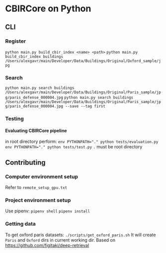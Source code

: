 # CBIRCore on Python

## CLI

### Register
`python main.py build_cbir_index <name> <path>`
`python main.py build_cbir_index buildings /Users/alexgavr/main/Developer/Data/Buildings/Original/Oxford_sample/jpg`

### Search
`python main.py search buildings /Users/alexgavr/main/Developer/Data/Buildings/Original/Paris_sample/jpg/paris_defense_000004.jpg`
`python main.py search buildings /Users/alexgavr/main/Developer/Data/Buildings/Original/Paris_sample/jpg/paris_defense_000004.jpg --save --tag first`

### Testing
#### Evaluating CBIRCore pipeline
in root directory perform:
`env PYTHONPATH="." python tests/evaluation.py`
`env PYTHONPATH="." python tests/test.py`
`.` must be root directory

## Contributing

### Computer environment setup
Refer to `remote_setup_gpu.txt`

### Project environment setup
Use pipenv:
`pipenv shell`
`pipenv install`

### Getting data
To get oxford paris datasets:
`./scripts/get_oxford_paris.sh`
It will create `Paris` and `Oxford` dirs in current working dir.
Based on https://github.com/figitaki/deep-retrieval
